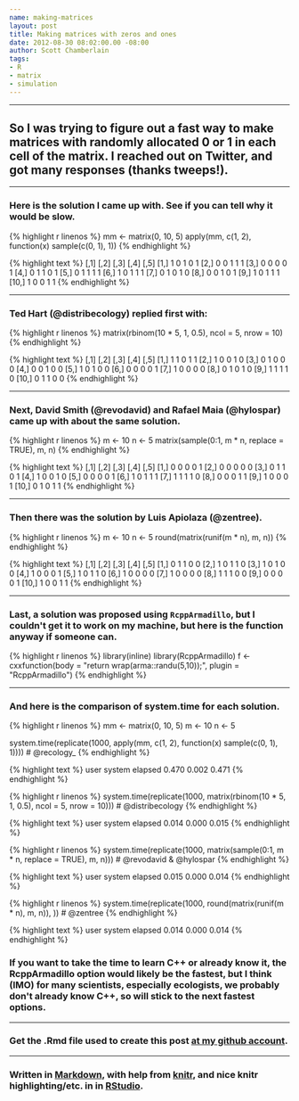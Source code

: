 ```yaml
---
name: making-matrices
layout: post
title: Making matrices with zeros and ones
date: 2012-08-30 08:02:00.00 -08:00
author: Scott Chamberlain
tags: 
- R
- matrix
- simulation
---
```



*********

## So I was trying to figure out a fast way to make matrices with randomly allocated 0 or 1 in each cell of the matrix. I reached out on Twitter, and got many responses (thanks tweeps!). 

*********

### Here is the solution I came up with. See if you can tell why it would be slow.

{% highlight r linenos %}
mm <- matrix(0, 10, 5)
apply(mm, c(1, 2), function(x) sample(c(0, 1), 1))
{% endhighlight %}



{% highlight text %}
      [,1] [,2] [,3] [,4] [,5]
 [1,]    1    0    1    0    1
 [2,]    0    0    1    1    1
 [3,]    0    0    0    0    1
 [4,]    0    1    1    0    1
 [5,]    0    1    1    1    1
 [6,]    1    0    1    1    1
 [7,]    0    1    0    1    0
 [8,]    0    0    1    0    1
 [9,]    1    0    1    1    1
[10,]    1    0    0    1    1
{% endhighlight %}


*********

### Ted Hart (@distribecology) replied first with:

{% highlight r linenos %}
matrix(rbinom(10 * 5, 1, 0.5), ncol = 5, nrow = 10)
{% endhighlight %}



{% highlight text %}
      [,1] [,2] [,3] [,4] [,5]
 [1,]    1    1    0    1    1
 [2,]    1    0    0    1    0
 [3,]    0    1    0    0    0
 [4,]    0    0    1    0    0
 [5,]    1    0    1    0    0
 [6,]    0    0    0    0    1
 [7,]    1    0    0    0    0
 [8,]    0    1    0    1    0
 [9,]    1    1    1    1    0
[10,]    0    1    1    0    0
{% endhighlight %}


*********


### Next, David Smith (@revodavid) and Rafael Maia (@hylospar) came up with about the same solution. 

{% highlight r linenos %}
m <- 10
n <- 5
matrix(sample(0:1, m * n, replace = TRUE), m, n)
{% endhighlight %}



{% highlight text %}
      [,1] [,2] [,3] [,4] [,5]
 [1,]    0    0    0    0    1
 [2,]    0    0    0    0    0
 [3,]    0    1    1    0    1
 [4,]    1    0    0    1    0
 [5,]    0    0    0    0    1
 [6,]    1    0    1    1    1
 [7,]    1    1    1    1    0
 [8,]    0    0    0    1    1
 [9,]    1    0    0    0    1
[10,]    0    1    0    1    1
{% endhighlight %}


*********


### Then there was the solution by Luis Apiolaza (@zentree).

{% highlight r linenos %}
m <- 10
n <- 5
round(matrix(runif(m * n), m, n))
{% endhighlight %}



{% highlight text %}
      [,1] [,2] [,3] [,4] [,5]
 [1,]    0    1    1    0    0
 [2,]    1    0    1    1    0
 [3,]    1    0    1    0    0
 [4,]    1    0    0    0    1
 [5,]    1    0    1    1    0
 [6,]    1    0    0    0    0
 [7,]    1    0    0    0    0
 [8,]    1    1    1    0    0
 [9,]    0    0    0    0    1
[10,]    1    0    0    1    1
{% endhighlight %}


*********

### Last, a solution was proposed using `RcppArmadillo`, but I couldn't get it to work on my machine, but here is the function anyway if someone can. 

{% highlight r linenos %}
library(inline)
library(RcppArmadillo)
f <- cxxfunction(body = "return wrap(arma::randu(5,10));", plugin = "RcppArmadillo")
{% endhighlight %}


*********

### And here is the comparison of system.time for each solution. 

{% highlight r linenos %}
mm <- matrix(0, 10, 5)
m <- 10
n <- 5

system.time(replicate(1000, apply(mm, c(1, 2), function(x) sample(c(0, 1), 1))))  # @recology_
{% endhighlight %}



{% highlight text %}
   user  system elapsed 
  0.470   0.002   0.471 
{% endhighlight %}



{% highlight r linenos %}
system.time(replicate(1000, matrix(rbinom(10 * 5, 1, 0.5), ncol = 5, nrow = 10)))  # @distribecology
{% endhighlight %}



{% highlight text %}
   user  system elapsed 
  0.014   0.000   0.015 
{% endhighlight %}



{% highlight r linenos %}
system.time(replicate(1000, matrix(sample(0:1, m * n, replace = TRUE), m, n)))  # @revodavid & @hylospar
{% endhighlight %}



{% highlight text %}
   user  system elapsed 
  0.015   0.000   0.014 
{% endhighlight %}



{% highlight r linenos %}
system.time(replicate(1000, round(matrix(runif(m * n), m, n)), ))  # @zentree
{% endhighlight %}



{% highlight text %}
   user  system elapsed 
  0.014   0.000   0.014 
{% endhighlight %}


### If you want to take the time to learn C++ or already know it, the RcppArmadillo option would likely be the fastest, but I think (IMO) for many scientists, especially ecologists, we probably don't already know C++, so will stick to the next fastest options. 

*********

### Get the .Rmd file used to create this post [at my github account](https://github.com/SChamberlain/schamberlain.github.com/tree/master/_drafts/2012-08-30-making-matrices.Rmd).

*********

### Written in [Markdown](http://daringfireball.net/projects/markdown/), with help from [knitr](http://yihui.name/knitr/), and nice knitr highlighting/etc. in in [RStudio](http://rstudio.org/).